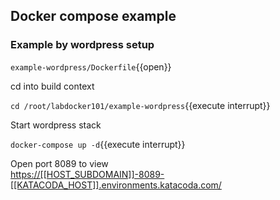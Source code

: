 ## Docker compose example
### Example by wordpress setup

`example-wordpress/Dockerfile`{{open}}

cd into build context

`cd /root/labdocker101/example-wordpress`{{execute interrupt}}

Start wordpress stack

`docker-compose up -d`{{execute interrupt}}

Open port 8089 to view\
[https://[[HOST_SUBDOMAIN]]-8089-[[KATACODA_HOST]].environments.katacoda.com/](https://[[HOST_SUBDOMAIN]]-8089-[[KATACODA_HOST]].environments.katacoda.com/)
